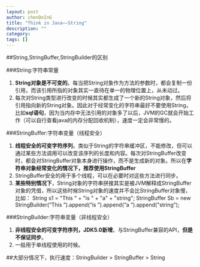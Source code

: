 ```yaml
---
layout: post
author: chenDoInG
title: "Think in Java——String"
description: ""
category: 
tags: []
---
```

##String,StringBuffer,StringBuilder的区别

###String:字符串常量

1. **String对象是不可变的**。每当把String对象作为方法的参数时，都会复制一份引用，而该引用所指的对象其实一直待在单一的物理位置上，从未动过。
2. 每次对String类型进行改变的时候其实都生成了一个新的String对象，然后将引用指向新的String对象。因此对于经常变化的字符串最好不要使用String，比如**sql语句**，因为当内存中无法引用的对象多了以后，JVM的GC就会开始工作（可以自行查看java的内存分配回收机制），速度一定会非常慢的。

###StringBuffer:字符串变量（线程安全）

1. **线程安全的可变字符序列**。类似于String的字符串缓冲区，不能修改，但可以通过某些方法调用可以改变该序列的长度和内容。每次对StringBuffer改变时，都会对StringBuffer对象本身进行操作，而不是生成新的对象。所以在**字符串对象经常变化的情况下，推荐使用StringBuffer**
2. StringBuffer安全的用于多个线程，可以在必要时对这些方法进行同步。
2. **某些特别情况下**，String对象的字符串拼接其实是被JVM解释成StringBuffer对象的凭借，所以这些时候String对象的速度并不会比StringBuffer对象慢，比如：
        String s1 = "This " + "is " + "a" + "string";
		StringBuffer Sb = new StringBuilder(“This ”).append(“is ”).append(“a ”).append("string");

###StringBuilder:字符串变量（非线程安全）

1. **非线程安全的可变字符序列，JDK5.0新增**。与StringBuffer兼容的API，**但是不保证同步**。
2. 一般用于单线程使用的时候。

##大部分情况下，执行速度：StringBuilder > StringBuffer > String





